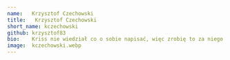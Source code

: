 ```yaml
---
name:   Krzysztof Czechowski
title:   Krzysztof Czechowski
short_name: kczechowski
github: krzysztof83
bio:    Kriss nie wiedział co o sobie napisać, więc zrobię to za niego ja, jego współlokator. Nadzwyczaj skromny mimo wielu zasług w postaci produkcji przyszłych Juniorów z byłych humanistów. Zawsze pomocny, niezastąpiony przewodnik, który nie pozwala zejść na pokuszenie - Hej Kriss! Idziesz z nami na imprezę? - A zrobiłeś już dziś commita? (No i siadasz i coś tam męczysz zamiast tańczyć z dziewczynami na mieście). Koneser pizzy (podobno najlepiej smakuje po 2 w nocy), mistrz mrożonek, smakosz napojów energetycznych. Mógłby częściej zmywać naczynia. Spoko gość.
image:  kczechowski.webp
---
```

